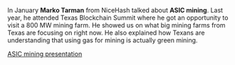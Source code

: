 In January **Marko Tarman** from NiceHash talked about **ASIC mining**. Last year, he attended Texas Blockchain Summit where he got an opportunity to visit a 800 MW mining farm. He showed us on what big mining farms from Texas are focusing on right now. He also explained how Texans are understanding that using gas for mining is actually green mining.

[ASIC mining presentation](https://github.com/bitcoin-ljubljana/meetup/blob/main/presentations/Bitcoin%20Texas.pptx?raw=true)

